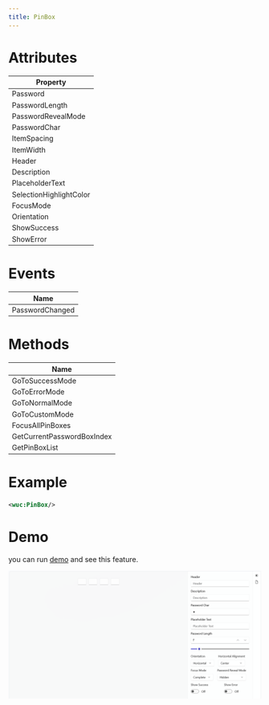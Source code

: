 ```yaml
---
title: PinBox
---
```


# Attributes
|Property|
|-|
|Password|
|PasswordLength|
|PasswordRevealMode|
|PasswordChar|
|ItemSpacing|
|ItemWidth|
|Header|
|Description|
|PlaceholderText|
|SelectionHighlightColor|
|FocusMode|
|Orientation|
|ShowSuccess|
|ShowError|

# Events
|Name|
|-|
|PasswordChanged|

# Methods
|Name|
|-|
|GoToSuccessMode|
|GoToErrorMode|
|GoToNormalMode|
|GoToCustomMode|
|FocusAllPinBoxes|
|GetCurrentPasswordBoxIndex|
|GetPinBoxList|

# Example

```xml
<wuc:PinBox/>
```

# Demo
you can run [demo](https://github.com/WinUICommunity/WinUICommunity) and see this feature.

![WinUICommunity](https://raw.githubusercontent.com/WinUICommunity/Resources/main/WinUICommunityDocs/PinBox.gif)
